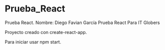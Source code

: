 # Prueba_React
Prueba React.
Nombre: Diego Favian García
Prueba React Para IT Globers

Proyecto creado con create-react-app.

Para iniciar usar npm start.
